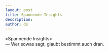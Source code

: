 ```yaml
---
layout: post
title: Spannende Insights
description:
author: ds
---
```


»Spannende Insights«  
— Wer sowas sagt, glaubt bestimmt auch dran.
